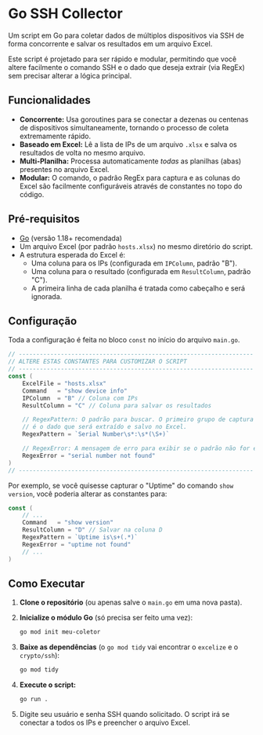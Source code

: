 # Go SSH Collector

Um script em Go para coletar dados de múltiplos dispositivos via SSH de forma concorrente e salvar os resultados em um arquivo Excel.

Este script é projetado para ser rápido e modular, permitindo que você altere facilmente o comando SSH e o dado que deseja extrair (via RegEx) sem precisar alterar a lógica principal.

## Funcionalidades

  * **Concorrente:** Usa goroutines para se conectar a dezenas ou centenas de dispositivos simultaneamente, tornando o processo de coleta extremamente rápido.
  * **Baseado em Excel:** Lê a lista de IPs de um arquivo `.xlsx` e salva os resultados de volta no mesmo arquivo.
  * **Multi-Planilha:** Processa automaticamente *todas* as planilhas (abas) presentes no arquivo Excel.
  * **Modular:** O comando, o padrão RegEx para captura e as colunas do Excel são facilmente configuráveis através de constantes no topo do código.

## Pré-requisitos

  * [Go](https://go.dev/doc/install) (versão 1.18+ recomendada)
  * Um arquivo Excel (por padrão `hosts.xlsx`) no mesmo diretório do script.
  * A estrutura esperada do Excel é:
      * Uma coluna para os IPs (configurada em `IPColumn`, padrão "B").
      * Uma coluna para o resultado (configurada em `ResultColumn`, padrão "C").
      * A primeira linha de cada planilha é tratada como cabeçalho e será ignorada.

## Configuração

Toda a configuração é feita no bloco `const` no início do arquivo `main.go`.

```go
// -------------------------------------------------------------------
// ALTERE ESTAS CONSTANTES PARA CUSTOMIZAR O SCRIPT
// -------------------------------------------------------------------
const (
	ExcelFile = "hosts.xlsx"
	Command   = "show device info"
	IPColumn  = "B" // Coluna com IPs
	ResultColumn = "C" // Coluna para salvar os resultados

	// RegexPattern: O padrão para buscar. O primeiro grupo de captura ()
	// é o dado que será extraído e salvo no Excel.
	RegexPattern = `Serial Number\s*:\s*(\S+)`

	// RegexError: A mensagem de erro para exibir se o padrão não for encontrado.
	RegexError = "serial number not found"
)
// -------------------------------------------------------------------
```

Por exemplo, se você quisesse capturar o "Uptime" do comando `show version`, você poderia alterar as constantes para:

```go
const (
    // ...
	Command   = "show version"
	ResultColumn = "D" // Salvar na coluna D
	RegexPattern = `Uptime is\s+(.*)`
	RegexError = "uptime not found"
    // ...
)
```

## Como Executar

1.  **Clone o repositório** (ou apenas salve o `main.go` em uma nova pasta).

2.  **Inicialize o módulo Go** (só precisa ser feito uma vez):

    ```bash
    go mod init meu-coletor
    ```

3.  **Baixe as dependências** (o `go mod tidy` vai encontrar o `excelize` e o `crypto/ssh`):

    ```bash
    go mod tidy
    ```

4.  **Execute o script:**

    ```bash
    go run .
    ```

5.  Digite seu usuário e senha SSH quando solicitado. O script irá se conectar a todos os IPs e preencher o arquivo Excel.
